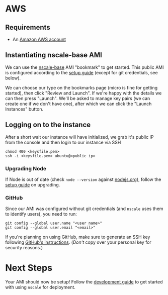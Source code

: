 # AWS

## Requirements

* An [Amazon AWS account][AWS-signup]

## Instantiating nscale-base AMI

We can use the <a href="https://console.aws.amazon.com/ec2/v2/home?region=eu-west-1#LaunchInstanceWizard:ami=ami-a405ded3" target="_blank">nscale-base</a> 
AMI "bookmark" to get started. This public AMI is configured according to the
[setup guide][setup-guide] (except for git credentials, see below).

We can choose our type on the bookmarks page (micro is fine for getting started),
then click "Review and Launch". If we're happy with the details we can then press
"Launch". We'll be asked to manage key pairs (we can create one if we don't have one),
after which we can click the "Launch Instances" button.

## Logging on to the instance

After a short wait our instance will have initialized, we grab it's public IP from 
the console and then login to our instance via SSH

```
chmod 400 <keysfile.pem>
ssh -i <keysfile.pem> ubuntu@<public ip>
```

### Upgrading Node

If Node is out of date (check `node --version` against [nodejs.org][nodejs]),
follow the [setup guide][setup-guide] on upgrading.

### GitHub

Since our AMI was configured without git credentials (and `nscale` uses them
to identify users), you need to run:

```
git config --global user.name "<user name>"
git config --global user.email "<email>"
```

If you're planning on using GitHub, make sure to generate an SSH key following
[GitHub's instructions][generate-ssh-keys]. (*Don't* copy over your personal key
for security reasons.)

# Next Steps

Your AMI should now be setup! Follow the [development guide][development-guide]
to get started with using `nscale` for deployment.

[AWS-signup]: https://portal.aws.amazon.com/gp/aws/developer/registration/index.html?nc1=h_ct
[nodejs]: http://nodejs.org
[setup-guide]: setup-guide.md
[generate-ssh-keys]: https://help.github.com/articles/generating-ssh-keys/
[development-guide]: development-guide.md
